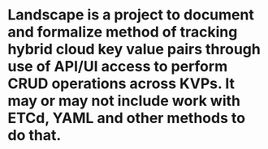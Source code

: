 # Landscape is a project to document and formalize method of tracking hybrid cloud key value pairs through use of API/UI access to perform CRUD operations across KVPs. It may or may not include work with ETCd, YAML and other methods to do that.
